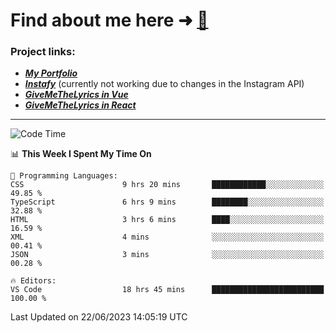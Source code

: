 # Find about me here ➜ [🧑](https://pauabella.dev)

### Project links:
- ***[My Portfolio](https://pauabella.dev)***
- ***[Instafy](https://instafy.me)*** (currently not working due to changes in the Instagram API)
- ***[GiveMeTheLyrics in Vue](https://lyrics.pauabella.dev)***
- ***[GiveMeTheLyrics in React](https://pauabella.dev/GiveMeTheLyrics)***

---
<!--START_SECTION:waka-->
![Code Time](http://img.shields.io/badge/Code%20Time-2%2C261%20hrs%203%20mins-blue)

📊 **This Week I Spent My Time On** 

```text
💬 Programming Languages: 
CSS                      9 hrs 20 mins       ████████████░░░░░░░░░░░░░   49.85 % 
TypeScript               6 hrs 9 mins        ████████░░░░░░░░░░░░░░░░░   32.88 % 
HTML                     3 hrs 6 mins        ████░░░░░░░░░░░░░░░░░░░░░   16.59 % 
XML                      4 mins              ░░░░░░░░░░░░░░░░░░░░░░░░░   00.41 % 
JSON                     3 mins              ░░░░░░░░░░░░░░░░░░░░░░░░░   00.28 % 

🔥 Editors: 
VS Code                  18 hrs 45 mins      █████████████████████████   100.00 % 
```


 Last Updated on 22/06/2023 14:05:19 UTC
<!--END_SECTION:waka-->
